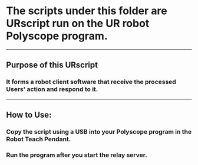 # The scripts under this folder are URscript run on the UR robot Polyscope program.

-----
## Purpose of this URscript
### It forms a robot client software that receive the processed Users' action and respond to it.

-----
## How to Use:
### Copy the script using a USB into your Polyscope program in the Robot Teach Pendant.
### Run the program after you start the relay server.